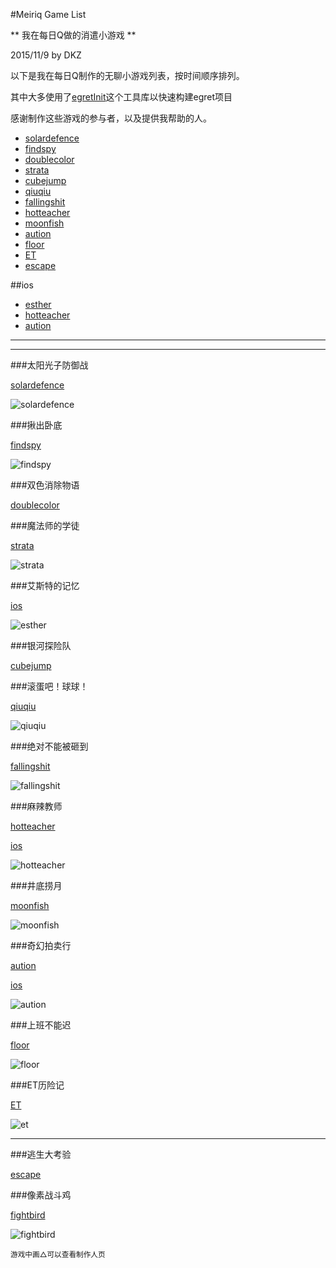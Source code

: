 #Meiriq Game List

** 我在每日Q做的消遣小游戏 **

2015/11/9 by DKZ



以下是我在每日Q制作的无聊小游戏列表，按时间顺序排列。

其中大多使用了[egretInit](https://github.com/davidkingzyb/egretInit)这个工具库以快速构建egret项目

感谢制作这些游戏的参与者，以及提供我帮助的人。

* [solardefence](http://gameslibrary.meiriq.com/home/g/600)
* [findspy](http://gameslibrary.meiriq.com/home/g/604)
* [doublecolor](http://gameslibrary.meiriq.com/home/g/621)
* [strata](http://gameslibrary.meiriq.com/home/g/626)
* [cubejump](http://gameslibrary.meiriq.com/home/g/644)
* [qiuqiu](http://gameslibrary.meiriq.com/home/g/655)
* [fallingshit](http://gameslibrary.meiriq.com/home/g/658)
* [hotteacher](http://gameslibrary.meiriq.com/home/g/664)
* [moonfish](http://gameslibrary.meiriq.com/home/g/665)
* [aution](http://gameslibrary.meiriq.com/home/g/669)
* [floor](http://gameslibrary.meiriq.com/home/g/672)
* [ET](http://gameslibrary.meiriq.com/home/g/676)
* [escape](http://gameslibrary.meiriq.com/home/g/678)

##ios

* [esther](https://www.appannie.com/apps/ios/app/alex-memory/)
* [hotteacher](https://www.appannie.com/apps/ios/app/ma-la-jiao-shi)
* [aution](https://www.appannie.com/apps/ios/app/qi-huan-pai-mai-xing)

***

***

###太阳光子防御战

[solardefence](http://gameslibrary.meiriq.com/home/g/600)

![solardefence](blogImg/solardefence.jpg)

###揪出卧底

[findspy](http://gameslibrary.meiriq.com/home/g/604)

![findspy](blogImg/findspy.jpg)

###双色消除物语

[doublecolor](http://gameslibrary.meiriq.com/home/g/621)

###魔法师的学徒

[strata](http://gameslibrary.meiriq.com/home/g/626)

![strata](blogImg/strata.jpg)

###艾斯特的记忆

[ios](https://www.appannie.com/apps/ios/app/alex-memory/)

![esther](blogImg/esther.png)


###银河探险队

[cubejump](http://gameslibrary.meiriq.com/home/g/644)


###滚蛋吧！球球！

[qiuqiu](http://gameslibrary.meiriq.com/home/g/655)

![qiuqiu](blogImg/qiuqiu.jpg)

###绝对不能被砸到

[fallingshit](http://gameslibrary.meiriq.com/home/g/658)

![fallingshit](blogImg/fallingshit.jpg)

###麻辣教师

[hotteacher](http://gameslibrary.meiriq.com/home/g/664)

[ios](https://www.appannie.com/apps/ios/app/ma-la-jiao-shi)

![hotteacher](blogImg/hotteacher.jpg)

###井底捞月

[moonfish](http://gameslibrary.meiriq.com/home/g/665)

![moonfish](blogImg/moonfish.jpg)

###奇幻拍卖行

[aution](http://gameslibrary.meiriq.com/home/g/669)

[ios](https://www.appannie.com/apps/ios/app/qi-huan-pai-mai-xing)

![aution](blogImg/aution.jpg)

###上班不能迟

[floor](http://gameslibrary.meiriq.com/home/g/672)

![floor](blogImg/floor.jpg)

###ET历险记

[ET](http://gameslibrary.meiriq.com/home/g/676)

![et](blogImg/et.jpg)

***

###逃生大考验

[escape](http://gameslibrary.meiriq.com/home/g/678)

###像素战斗鸡

[fightbird](https://davidkingzyb.github.io/egretInit)

![fightbird](blogImg/fightbird.jpg)

<small>游戏中画△可以查看制作人页</small>